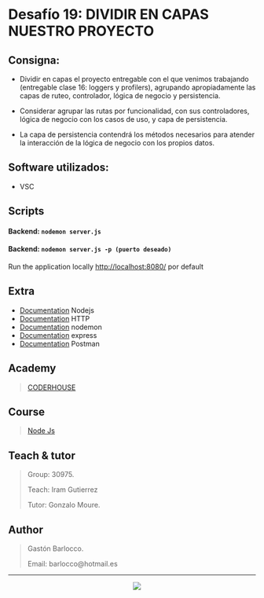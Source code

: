 # Desafío 19: DIVIDIR EN CAPAS NUESTRO PROYECTO
## Consigna:
- Dividir en capas el proyecto entregable con el que venimos trabajando (entregable clase 16: loggers y profilers), agrupando apropiadamente las capas de ruteo, controlador, lógica de negocio y persistencia.

- Considerar agrupar las rutas por funcionalidad, con sus controladores, lógica de negocio con los casos de uso, y capa de persistencia.

- La capa de persistencia contendrá los métodos necesarios para atender la interacción de la lógica de negocio con los propios datos.

## Software utilizados:
- VSC

## Scripts

#### Backend: `nodemon server.js`
#### Backend: `nodemon server.js -p (puerto deseado)`

Run the application locally
[http://localhost:8080/](http://localhost:8080/) por default


## Extra
- [Documentation](https://nodejs.org/es/) Nodejs
- [Documentation](https://es.wikipedia.org/wiki/Protocolo_de_transferencia_de_hipertexto) HTTP
- [Documentation](https://www.npmjs.com/package/nodemon) nodemon
- [Documentation](https://expressjs.com/es/) express
- [Documentation](https://www.postman.com) Postman

## Academy
> [CODERHOUSE](https://www.coderhouse.com.uy)

## Course
> [Node Js](https://www.coderhouse.com.uy/online/programacion-backend)

## Teach & tutor
> <p>Group: 30975.</p>
> <p>Teach: Iram Gutierrez</p>
> <p>Tutor: Gonzalo Moure.</p> 

## Author
> <p>Gastón Barlocco. </p>
> <p>Email: barlocco@hotmail.es </p>


---
<p align='center'>
&nbsp;&nbsp;&nbsp;&nbsp;
  <a href="https://www.linkedin.com/in/gastón-barlocco-315756148/"><img src="https://img.shields.io/badge/linkedin-%230077B5.svg?&style=for-the-badge&logo=linkedin&logoColor=white" /></a>
</p>
